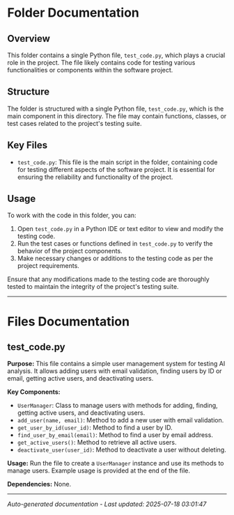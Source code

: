 # Folder Documentation

## Overview
This folder contains a single Python file, `test_code.py`, which plays a crucial role in the project. The file likely contains code for testing various functionalities or components within the software project.

## Structure
The folder is structured with a single Python file, `test_code.py`, which is the main component in this directory. The file may contain functions, classes, or test cases related to the project's testing suite.

## Key Files
- `test_code.py`: This file is the main script in the folder, containing code for testing different aspects of the software project. It is essential for ensuring the reliability and functionality of the project.

## Usage
To work with the code in this folder, you can:
1. Open `test_code.py` in a Python IDE or text editor to view and modify the testing code.
2. Run the test cases or functions defined in `test_code.py` to verify the behavior of the project components.
3. Make necessary changes or additions to the testing code as per the project requirements.

Ensure that any modifications made to the testing code are thoroughly tested to maintain the integrity of the project's testing suite.

---

# Files Documentation

## test_code.py

**Purpose:** This file contains a simple user management system for testing AI analysis. It allows adding users with email validation, finding users by ID or email, getting active users, and deactivating users.

**Key Components:**
- `UserManager`: Class to manage users with methods for adding, finding, getting active users, and deactivating users.
- `add_user(name, email)`: Method to add a new user with email validation.
- `get_user_by_id(user_id)`: Method to find a user by ID.
- `find_user_by_email(email)`: Method to find a user by email address.
- `get_active_users()`: Method to retrieve all active users.
- `deactivate_user(user_id)`: Method to deactivate a user without deleting.

**Usage:** Run the file to create a `UserManager` instance and use its methods to manage users. Example usage is provided at the end of the file.

**Dependencies:** None.

---
*Auto-generated documentation - Last updated: 2025-07-18 03:01:47*
